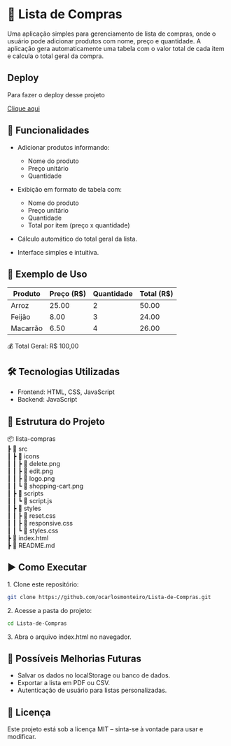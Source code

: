 # 🛒 Lista de Compras
Uma aplicação simples para gerenciamento de lista de compras, onde o usuário pode adicionar produtos com nome, preço e quantidade. A aplicação gera automaticamente uma tabela com o valor total de cada item e calcula o total geral da compra.

## Deploy

Para fazer o deploy desse projeto

<a href="https://ocarlosmonteiro.github.io/Lista-de-Compras/">Clique aqui</a>

## 🚀 Funcionalidades
- Adicionar produtos informando:
    -  Nome do produto
    - Preço unitário
    - Quantidade

- Exibição em formato de tabela com:
    - Nome do produto
    - Preço unitário
    - Quantidade
    - Total por item (preço x quantidade)

- Cálculo automático do total geral da lista.
- Interface simples e intuitiva.

## 📸 Exemplo de Uso
| Produto  | Preço (R\$) | Quantidade | Total (R\$) |
| -------- | ----------- | ---------- | ----------- |
| Arroz    | 25.00       | 2          | 50.00       |
| Feijão   | 8.00        | 3          | 24.00       |
| Macarrão | 6.50        | 4          | 26.00       |

💰 Total Geral: R$ 100,00

## 🛠️ Tecnologias Utilizadas

- Frontend: HTML, CSS, JavaScript
- Backend: JavaScript

## 📂 Estrutura do Projeto

📦 lista-compras \
 ┣ 📂 src \
 ┃ ┣ 📂 icons \
 ┃ ┃ ┣ 📜 delete.png \
 ┃ ┃ ┣ 📜 edit.png \
 ┃ ┃ ┣ 📜 logo.png \
 ┃ ┃ ┗ 📜 shopping-cart.png \
 ┃ ┣ 📂 scripts \
 ┃ ┃ ┗ 📜 script.js \
 ┃ ┣ 📂 styles \
 ┃ ┃ ┣ 📜 reset.css \
 ┃ ┃ ┣ 📜 responsive.css \
 ┃ ┃ ┗ 📜 styles.css \
 ┣ 📜 index.html \
 ┣ 📜 README.md 

## ▶️ Como Executar

<p> 1. Clone este repositório:</p>

```bash
git clone https://github.com/ocarlosmonteiro/Lista-de-Compras.git
```
<p>2. Acesse a pasta do projeto:</p>

```bash
cd Lista-de-Compras
```
<p>3. Abra o arquivo index.html no navegador.</p>

## 🔮 Possíveis Melhorias Futuras
- Salvar os dados no localStorage ou banco de dados.
- Exportar a lista em PDF ou CSV.
- Autenticação de usuário para listas personalizadas.

## 📄 Licença
Este projeto está sob a licença MIT – sinta-se à vontade para usar e modificar.